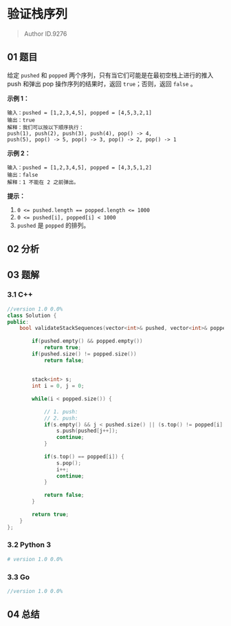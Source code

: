 # 验证栈序列
> Author ID.9276

## 01 题目

给定 `pushed` 和 `popped` 两个序列，只有当它们可能是在最初空栈上进行的推入 push 和弹出 pop 操作序列的结果时，返回 `true`；否则，返回 `false` 。

 

**示例 1：**

```
输入：pushed = [1,2,3,4,5], popped = [4,5,3,2,1]
输出：true
解释：我们可以按以下顺序执行：
push(1), push(2), push(3), push(4), pop() -> 4,
push(5), pop() -> 5, pop() -> 3, pop() -> 2, pop() -> 1
```

**示例 2：**

```
输入：pushed = [1,2,3,4,5], popped = [4,3,5,1,2]
输出：false
解释：1 不能在 2 之前弹出。
```

 

**提示：**

1. `0 <= pushed.length == popped.length <= 1000`
2. `0 <= pushed[i], popped[i] < 1000`
3. `pushed` 是 `popped` 的排列。

## 02 分析



## 03 题解

### 3.1 C++

```c++
//version 1.0 0.0%
class Solution {
public:
    bool validateStackSequences(vector<int>& pushed, vector<int>& popped) {
        
        if(pushed.empty() && popped.empty())
            return true;
        if(pushed.size() != popped.size())
            return false;
        
        
        stack<int> s;
        int i = 0, j = 0;
        
        while(i < popped.size()) {
            
            // 1. push: 
            // 2. push: 
            if(s.empty() && j < pushed.size() || (s.top() != popped[i] && j < pushed.size())) {
                s.push(pushed[j++]);
                continue;
            }
            
            if(s.top() == popped[i]) {
                s.pop();
                i++;
                continue;
            }
            
            return false;
        }
        
        return true;
    }
};
```

### 3.2 Python 3

```python
# version 1.0 0.0%

```

### 3.3 Go

```Go
//version 1.0 0.0%

```



## 04 总结

